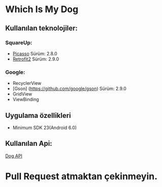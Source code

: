 # Which Is My Dog

## Kullanılan teknolojiler:
### SquareUp:
* [Picasso](https://github.com/square/picasso) Sürüm: 2.8.0
* [Retrofit2](https://square.github.io/retrofit/) Sürüm: 2.9.0
### Google:
* RecyclerView
* [Gson] (https://github.com/google/gson) Sürüm: 2.9.0
* GridView
* ViewBinding

## Uygulama özellikleri
* Minimum SDK 23(Android 6.0)

## Kullanılan Api:
[Dog API](https://dog.ceo/dog-api/)

# Pull Request atmaktan çekinmeyin.
